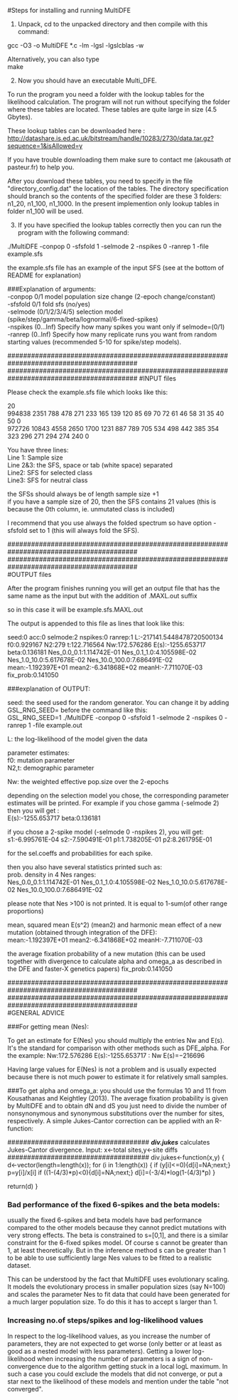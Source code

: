 #Steps for installing and running MultiDFE

1) Unpack, cd to the unpacked directory and then compile with this command:

gcc -O3 -o MultiDFE *.c  -lm -lgsl -lgslcblas -w

Alternatively, you can also type  
make

2) Now you should have an executable Multi_DFE.

To run the program you need a folder with the lookup tables for the likelihood calculation. The program will not run without specifying the folder where these tables are located. These tables are quite large in size (4.5 Gbytes). 

These lookup tables can be downloaded here :  http://datashare.is.ed.ac.uk/bitstream/handle/10283/2730/data.tar.gz?sequence=1&isAllowed=y

If you have trouble downloading them make sure to contact me (akousath *at* pasteur.fr) to help you.

After you download these tables, you need to specify in the file "directory_config.dat" the location of the tables. The directory specification should branch so the contents of the specified folder are these 3 folders: n1_20, n1_100, n1_1000. In the present implemention only lookup tables in folder n1_100 will be used.

3) If you have specified the lookup tables correctly then you can run the program with the following command:

./MultiDFE -conpop 0 -sfsfold 1 -selmode 2 -nspikes 0 -ranrep 1 -file example.sfs

the example.sfs file has an example of the input SFS (see at the bottom of README for explanation)  

###Explanation of arguments:  
-conpop    0/1    model population size change (2-epoch change/constant)  
-sfsfold   0/1    fold sfs (no/yes)  
-selmode (0/1/2/3/4/5)    selection model (spike/step/gamma/beta/lognormal/6-fixed-spikes)  
-nspikes (0...Inf)    Specify how many spikes you want only if selmode=(0/1)  
-ranrep (0..Inf)    Specify how many replicate runs you want from random starting values (recommended 5-10 for spike/step models).  

#########################################################################################
#########################################################################################
#INPUT files

Please check the example.sfs file which looks like this:  

20  
994838 2351 788 478 271 233 165 139 120 85 69 70 72 61 46 58 31 35 40 50 0  
972726 10843 4558 2650 1700 1231 887 789 705 534 498 442 385 354 323 296 271 294 274 240 0 
  
You have three lines:  
Line 1: Sample size  
Line 2&3: the SFS, space or tab (white space) separated  
Line2: SFS for selected class  
Line3: SFS for neutral class  

the SFSs should always be of length sample size +1  
if you have a sample size of 20, then the SFS contains 21 values (this is because the 0th column, ie. unmutated class is included)  

I recommend that you use always the folded spectrum so have option -sfsfold set to 1 (this will always fold the SFS).  

#########################################################################################  
#########################################################################################  
#OUTPUT files  

After the program finishes running you will get an output file that has the same name as the input but with the addition of .MAXL.out suffix  

so in this case it will be example.sfs.MAXL.out  

The output is appended to this file as lines that look like this:  

seed:0  acc:0   selmode:2       nspikes:0       ranrep:1        L:-217141.5448478720500134      f0:0.929167     N2:279  t:122.716564    Nw:172.576286   E(s):-1255.653717       beta:0.136181   Nes_0.0_0.1:1.114742E-01        Nes_0.1_1.0:4.105598E-02        Nes_1.0_10.0:5.617678E-02     Nes_10.0_100.0:7.686491E-02     mean:-1.192397E+01      mean2:-6.341868E+02     meanH:-7.711070E-03     fix_prob:0.141050  

###explanation of OUTPUT:  
  
seed: the seed used for the random generator. You can change it by adding GSL_RNG_SEED= before the command like this:  
GSL_RNG_SEED=1 ./MultiDFE -conpop 0 -sfsfold 1 -selmode 2 -nspikes 0 -ranrep 1 -file example.out  

L: the log-likelihood of the model given the data  

parameter estimates:  
f0: mutation parameter  
N2,t: demographic parameter  

Nw: the weighted effective pop.size over the 2-epochs  

depending on the selection model you chose, the corresponding parameter estimates will be printed. For example if you chose gamma (-selmode 2) then you will get :  
E(s):-1255.653717       beta:0.136181  

if you chose a 2-spike model (-selmode 0 -nspikes 2),  you will get:  
s1:-6.995761E-04        s2:-7.590491E-01        p1:1.738205E-01 p2:8.261795E-01  

for the sel.coeffs and probabilities for each spike.  

then you also have several statistics printed such as:  
prob. density in 4 Nes ranges:  
Nes_0.0_0.1:1.114742E-01        Nes_0.1_1.0:4.105598E-02        Nes_1.0_10.0:5.617678E-02     Nes_10.0_100.0:7.686491E-02 

please note that Nes >100 is not printed. It is equal to 1-sum(of other range proportions)   

mean, squared mean E(s^2) (mean2) and harmonic mean effect of a new mutation (obtained through integration of the DFE):  
mean:-1.192397E+01      mean2:-6.341868E+02     meanH:-7.711070E-03 

the average fixation probability of a new mutation (this can be used together with divergence to calculate alpha and omega_a as described in the DFE and faster-X genetics papers)
fix_prob:0.141050


#########################################################################################  
#########################################################################################  
#GENERAL ADVICE 

###For getting mean (Nes):

To get an estimate for E(Nes) you should multiply the entries Nw and E(s). It's the standard for comparison with other methods such as DFE_alpha. For the example: Nw:172.576286 E(s):-1255.653717 : Nw E(s)=−216696

Having large values for E(Nes) is not a problem and is usually expected because there is not much power to estimate it for relatively small samples.

###To get alpha and omega_a:
you should use the formulas 10 and 11 from Kousathanas and Keightley (2013). The average fixation probability is given by MultiDFE and to obtain dN and dS you just need to divide the number of nonsynonymous and synonymous substitutions over the number for sites, respectively. A simple Jukes-Cantor correction can be applied with an R-function:

####################################
***div.jukes***
calculates Jukes-Cantor divergence.
Input: x<-total sites,y<-site diffs
####################################
div.jukes<-function(x,y)
{
d<-vector(length=length(x));
for (i in 1:length(x))
{
if (y[i]<=0){d[i]=NA;next;}
p=y[i]/x[i]
if ((1-(4/3)*p)<0){d[i]=NA;next;}
d[i]=(-3/4)*log(1-(4/3)*p)
}

return(d)
}


### Bad performance of the fixed 6-spikes and the beta models:
usually the fixed 6-spikes and beta models have bad performance compared to the other models because they cannot predict mutations with very strong effects. The beta is constrained to s=[0,1], and there is a similar constraint for the 6-fixed spikes model. Of course s cannot be greater than 1, at least theoretically. But in the inference method s can be greater than 1 to be able to use sufficiently large Nes values to be fitted to a realistic dataset.

This can be understood by the fact that MultiDFE uses evolutionary scaling. It models the evolutionary process in smaller population sizes (say N=100) and scales the parameter Nes to fit data that could have been generated for a much larger population size. To do this it has to accept s larger than 1.

### Increasing no.of steps/spikes and log-likelihood values
In respect to the log-likelihood values, as you increase the number of parameters, they are not expected to get worse (only better or at least as good as a nested model with less parameters). Getting a lower log-likelihood when increasing the number of parameters is a sign of non-convergence due to the algorithm getting stuck in a local logL maximum. In such a case you could exclude the models that did not converge, or put a star next to the likelihood of these models and mention under the table "not converged".